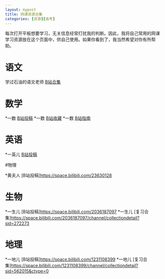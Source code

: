 ```yaml
---
layout: mypost
title: 网课资源合集
categories: [资源][高考]
---
```

每次打开平板想要学习，无关信息经常打扰我的判断。因此，我将自己常用的网课学习资源放在这个页面中，供自己使用。如果你看到了，我当然希望对你有所帮助。

# 语文

学过石油的语文老师 [B站合集](https://space.bilibili.com/39737405/channel/series)

# 数学

*一数 [B站投稿](https://space.bilibili.com/14229967/video)
*一数 [B站收藏](https://space.bilibili.com/14229967/)
*一数 [B站指南](https://www.bilibili.com/read/cv12199980)

# 英语

*一英儿 [B站投稿](https://space.bilibili.com/632207543)

#物理

*黄夫人 [B站投稿]https://space.bilibili.com/23630128

# 生物

*一生儿 [B站投稿]https://space.bilibili.com/2036187097
*一生儿 [复习合集]https://space.bilibili.com/2036187097/channel/collectiondetail?sid=272273

# 地理
*一地儿 [B站投稿]https://space.bilibili.com/1231108399
*一地儿 [复习合集]https://space.bilibili.com/1231108399/channel/collectiondetail?sid=562015&ctype=0